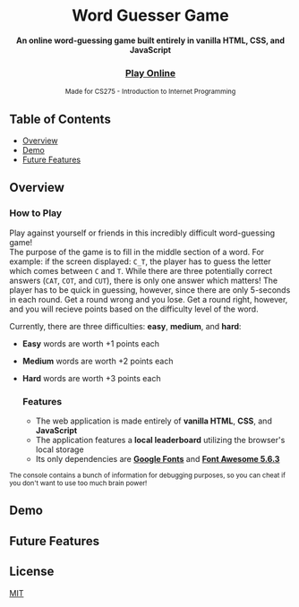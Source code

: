 <div align="center">
  <h1>Word Guesser Game</h1>
</div>
<div align="center">
  <strong>An online word-guessing game built entirely in vanilla HTML, CSS, and JavaScript</strong>
</div>
<div align="center">
  <h3>
    <a href="https://averybuehler.github.io/CS275-Final-Project/" target="_blank">
      Play Online
    </a>
  </h3>
</div>
<div align="center">
  <sub>Made for CS275 - Introduction to Internet Programming</sub>
</div>

## Table of Contents
- [Overview](#overview)
- [Demo](#demo)
- [Future Features](#future-features)

## Overview
  ### How to Play
  Play against yourself or friends in this incredibly difficult word-guessing game!  
  The purpose of the game is to fill in the middle section of a word. For example: if the screen displayed: `C_T`, the player has to guess the letter which comes between `C` and `T`. While there are three potentially correct answers (`CAT`, `COT`, and `CUT`), there is only one answer which matters! The player has to be quick in guessing, however, since there are only 5-seconds in each round. Get a round wrong and you lose. Get a round right, however, and you will recieve points based on the difficulty level of the word. 
  
Currently, there are three difficulties: **easy**, **medium**, and **hard**:
- **Easy** words are worth +1 points each
- **Medium** words are worth +2 points each
- **Hard** words are worth +3 points each


  ### Features
    - The web application is made entirely of **vanilla HTML**, **CSS**, and **JavaScript**
    - The application features a  **local leaderboard** utilizing the browser's local storage
    - Its only dependencies are **[Google Fonts](https://fonts.google.com/)** and **[Font Awesome 5.6.3](https://fontawesome.com/)**

<sub>The console contains a bunch of information for debugging purposes, so you can cheat if you don't want to use too much brain power! </sub>
## Demo

## Future Features

## License
[MIT](https://tldrlegal.com/license/mit-license)
